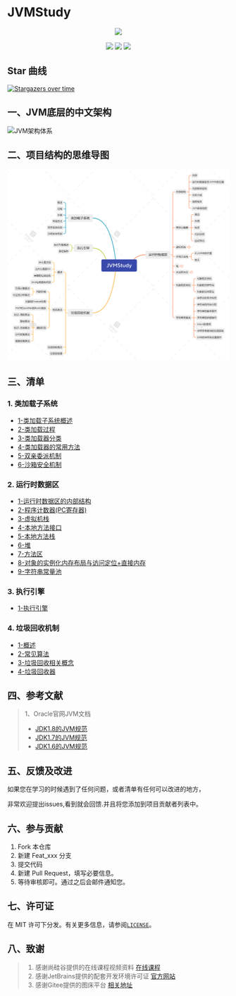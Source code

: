 # JVMStudy <!-- {docsify-ignore-all} -->
<center>
<img src="https://gitee.com/ShaoxiongDu/imageBed/raw/master/info.jpg" style="width:700px" >
</center>
<p align="center">
    <img src="https://img.shields.io/badge/JVM-底层原理解析-yellow">
    <img src="https://img.shields.io/badge/JVM-面试知识整理-green">
  <img src="https://visitor-badge.glitch.me/badge?page_id=shaoxiongdu.JVMStudy" >
</p>

## Star 曲线
[![Stargazers over time](https://starchart.cc/shaoxiongdu/JVMStudy.svg)](https://github.com/shaoxiongdu/JVMStudy)

## 一、JVM底层的中文架构

![JVM架构体系](https://gitee.com/ShaoxiongDu/imageBed/raw/master/%E7%AC%AC02%E7%AB%A0_JVM%E6%9E%B6%E6%9E%84-%E4%B8%AD.jpg)

## 二、项目结构的思维导图 

![JVMStudy](../JVMStudy.png)

## 三、清单 

### 1. 类加载子系统

 -	[1-类加载子系统概述](../01-类加载子系统/01-类加载子系统.md)
 -	[2-类加载过程](../01-类加载子系统/02-类加载过程.md)
 -  [3-类加载器分类](../01-类加载子系统/03-类加载器的分类.md)
 -  [4-类加载器的常用方法](../01-类加载子系统/04-类加载器的常用方法.md)
 -  [5-双亲委派机制](../01-类加载子系统/05-双亲委派机制.md)
 -  [6-沙箱安全机制](../01-类加载子系统/06-沙箱安全机制.md)

### 2.  运行时数据区 

-	[1-运行时数据区的内部结构](../02-运行时数据区/01-运行时数据区内部结构.md)
-	[2-程序计数器(PC寄存器)](../02-运行时数据区/02-程序计数器(PC寄存器).md)
-	[3-虚拟机栈](../02-运行时数据区/03-虚拟机栈.md)
-	[4-本地方法接口](02-运行时数据区/04-本地方法接口.md)
-	[5-本地方法栈](../02-运行时数据区/05-本地方法栈.md)
-	[6-堆](../02-运行时数据区/06-堆.md)
-	[7-方法区](../02-运行时数据区/07-方法区.md)
-	[8-对象的实例化内存布局与访问定位+直接内存](../02-运行时数据区/08-对象的实例化内存布局与访问定位+直接内存.md)
-	[9-字符串常量池](../02-运行时数据区/09-字符串常量池.md)

### 3. 执行引擎
- [1-执行引擎](../03-JVM执行引擎/JVM执行引擎.md)

### 4. 垃圾回收机制
- [1-概述](../04-垃圾回收机制/01-垃圾回收概述.md)
- [2-常见算法](../04-垃圾回收机制/02-垃圾回收相关算法.md)
- [3-垃圾回收相关概念](../04-垃圾回收机制/03-垃圾回收相关概念.md)
- [4-垃圾回收器](../04-垃圾回收机制/04-垃圾回收器.md)

## 四、参考文献

> 1、Oracle官网JVM文档
>
> - [JDK1.8的JVM规范](https://docs.oracle.com/javase/specs/jvms/se8/html/)
> - [JDK1.7的JVM规范](https://docs.oracle.com/javase/specs/jvms/se7/html)
> - [JDK1.6的JVM规范](https://docs.oracle.com/javase/specs/jvms/se6/html)

## 五、反馈及改进

如果您在学习的时候遇到了任何问题，或者清单有任何可以改进的地方，

非常欢迎提出issues,看到就会回馈.并且将您添加到项目贡献者列表中。

## 六、参与贡献

1. Fork 本仓库
2. 新建 Feat_xxx 分支
3. 提交代码
4. 新建 Pull Request，填写必要信息。
5. 等待审核即可。通过之后会邮件通知您。

## 七、许可证

在 MIT 许可下分发。有关更多信息，请参阅[`LICENSE`](../LICENSE)。

## 八、致谢

>  1. 感谢尚硅谷提供的在线课程视频资料 [在线课程](https://www.bilibili.com/video/BV1PJ411n7xZ)
>  2. 感谢JetBrains提供的配套开发环境许可证 [官方网站](https://www.jetbrains.com/)
>  3. 感谢Gitee提供的图床平台 [相关地址](https://gitee.com/ShaoxiongDu/imageBed)



